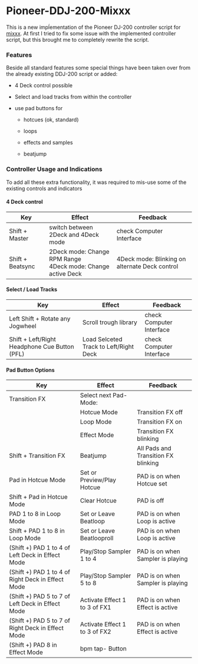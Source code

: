 # Pioneer-DDJ-200-Mixxx

This is a new impĺementation of the Pioneer DJ-200 controller script for [mixxx](https://github.com/mixxxdj/mixxx). At first I tried to fix some issue with the implemented controller script, but this brought me to completely rewrite the script.

### Features

Beside all standard features some special things have been taken over from the already existing DDJ-200 script or added:

- 4 Deck control possible

- Select and load tracks from within the controller

- use pad buttons for
  
  - hotcues (ok, standard)
  
  - loops
  
  - effects and samples
  
  - beatjump

### Controller Usage and Indications

To add all these extra functionality, it was required to mis-use some of the existing controls and indicators

#### 4 Deck control

| Key              | Effect                                                          | Feedback                                       |
| ---------------- | --------------------------------------------------------------- | ---------------------------------------------- |
| Shift + Master   | switch between 2Deck and 4Deck mode                             | check Computer Interface                       |
| Shift + Beatsync | 2Deck mode: Change RPM Range<br/>4Deck mode: Change active Deck | 4Deck mode: Blinking on alternate Deck control |

#### Select / Load Tracks

| Key                                           | Effect                                 | Feedback                 |
| --------------------------------------------- | -------------------------------------- | ------------------------ |
| Left Shift + Rotate any Jogwheel              | Scroll trough library                  | check Computer Interface |
| Shift + Left/Right Headphone Cue Button (PFL) | Load Selceted Track to Left/Right Deck | check Computer Interface |

#### Pad Button Options

| Key                                               | Effect                        | Feedback                            |
| ------------------------------------------------- | ----------------------------- | ----------------------------------- |
| Transition FX                                     | Select next Pad-Mode:         |                                     |
|                                                   | Hotcue Mode                   | Transition FX off                   |
|                                                   | Loop Mode                     | Transition FX on                    |
|                                                   | Effect Mode                   | Transition FX blinking              |
| Shift + Transition FX                             | Beatjump                      | All Pads and Transition FX blinking |
| Pad in Hotcue Mode                                | Set or Preview/Play Hotcue    | PAD is on when Hotcue set           |
| Shift + Pad in Hotcue Mode                        | Clear Hotcue                  | PAD is off                          |
| PAD 1 to 8 in Loop Mode                           | Set or Leave Beatloop         | PAD is on when Loop is active       |
| Shift + PAD 1 to 8 in Loop Mode                   | Set or Leave Beatlooproll     | PAD is on when Loop is active       |
| (Shift +) PAD 1 to 4 of Left Deck in Effect Mode  | Play/Stop Sampler 1 to 4      | PAD is on when Sampler is playing   |
| (Shift +) PAD 1 to 4 of Right Deck in Effect Mode | Play/Stop Sampler 5 to 8      | PAD is on when Sampler is playing   |
| (Shift +) PAD 5 to 7 of Left Deck in Effect Mode  | Activate Effect 1 to 3 of FX1 | PAD is on when Effect is active     |
| (Shift +) PAD 5 to 7 of Right Deck in Effect Mode | Activate Effect 1 to 3 of FX2 | PAD is on when Effect is active     |
| (Shift +) PAD 8 in Effect Mode                    | bpm tap- Button               |                                     |
